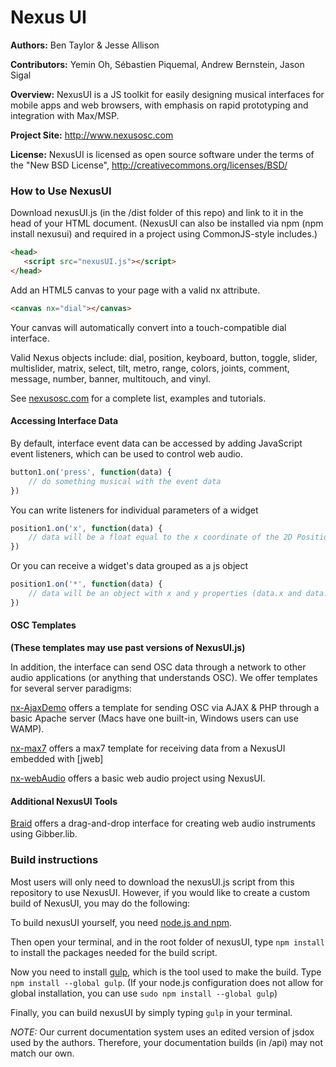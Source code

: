 # Nexus UI

**Authors:** Ben Taylor & Jesse Allison

**Contributors:** Yemin Oh, Sébastien Piquemal, Andrew Bernstein, Jason Sigal

**Overview:** NexusUI is a JS toolkit for easily designing musical interfaces for mobile apps and web browsers, with emphasis on rapid prototyping and integration with Max/MSP.

**Project Site:** http://www.nexusosc.com

**License:** NexusUI is licensed as open source software under the terms of the "New BSD License", http://creativecommons.org/licenses/BSD/


### How to Use NexusUI

Download nexusUI.js (in the /dist folder of this repo) and link to it in the head of your HTML document. (NexusUI can also be installed via npm (npm install nexusui) and required in a project using CommonJS-style includes.)

```html
<head>
   <script src="nexusUI.js"></script>
</head>
```


Add an HTML5 canvas to your page with a valid nx attribute.

```html
<canvas nx="dial"></canvas>
```

Your canvas will automatically convert into a touch-compatible dial interface.

Valid Nexus objects include: dial, position, keyboard, button, toggle, slider, multislider, matrix, select, tilt, metro, range, colors, joints, comment, message, number, banner, multitouch, and vinyl.

See [nexusosc.com](http://www.nexusosc.com) for a complete list, examples and tutorials.


#### Accessing Interface Data

By default, interface event data can be accessed by adding JavaScript event listeners, which can be used to control web audio.

```js
button1.on('press', function(data) {
	// do something musical with the event data
})
```

You can write listeners for individual parameters of a widget

```js
position1.on('x', function(data) {
	// data will be a float equal to the x coordinate of the 2D Position widget.
})
```

Or you can receive a widget's data grouped as a js object

```js
position1.on('*', function(data) {
	// data will be an object with x and y properties (data.x and data.y)
})
```



#### OSC Templates 

**(These templates may use past versions of NexusUI.js)**

In addition, the interface can send OSC data through a network to other audio applications (or anything that understands OSC). We offer templates for several server paradigms:

[nx-AjaxDemo](http://www.github.com/lsu-emdm/nx-AjaxDemo) offers a template for sending OSC via AJAX & PHP through a basic Apache server (Macs have one built-in, Windows users can use WAMP).

[nx-max7](http://www.github.com/lsu-emdm/nx-max7) offers a max7 template for receiving data from a NexusUI embedded with [jweb]

[nx-webAudio](http://www.github.com/lsu-emdm/nx-webAudio) offers a basic web audio project using NexusUI.


#### Additional NexusUI Tools

[Braid](http://braid.nexusosc.com) offers a drag-and-drop interface for creating web audio instruments using Gibber.lib.


### Build instructions

Most users will only need to download the nexusUI.js script from this repository to use NexusUI. However, if you would like to create a custom build of NexusUI, you may do the following:

To build nexusUI yourself, you need [node.js and npm](http://nodejs.org/).

Then open your terminal, and in the root folder of nexusUI, type `npm install` to install the packages needed for the build script. 

Now you need to install [gulp](http://gulpjs.com), which is the tool used to make the build. Type `npm install --global gulp`. (If your node.js configuration does not allow for global installation, you can use `sudo npm install --global gulp`)

Finally, you can build nexusUI by simply typing `gulp` in your terminal.

*NOTE:* Our current documentation system uses an edited version of jsdox used by the authors. Therefore, your documentation builds (in /api) may not match our own.
